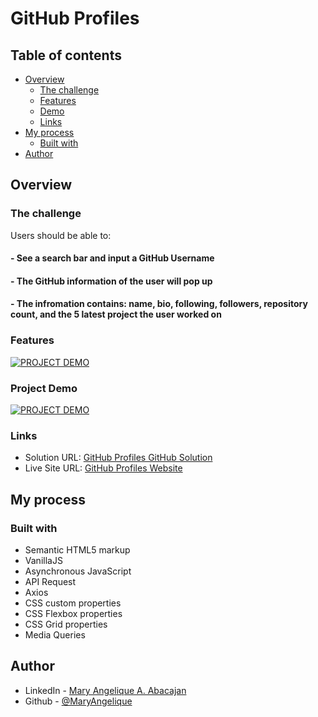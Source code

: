 # GitHub Profiles

## Table of contents

- [Overview](#overview)
  - [The challenge](#the-challenge)
  - [Features](#features)
  - [Demo](#project-demo)
  - [Links](#links)
- [My process](#my-process)
  - [Built with](#built-with)
- [Author](#author)

## Overview

### The challenge

Users should be able to:

#### - See a search bar and input a GitHub Username

#### - The GitHub information of the user will pop up

#### - The infromation contains: name, bio, following, followers, repository count, and the 5 latest project the user worked on


### Features
[![PROJECT DEMO](https://dotcom.nlcdn.com/wp-content/uploads/2020/03/Product_Demo_Featured-1140x768@2x-80-min.jpg)](loom)

### Project Demo

[![PROJECT DEMO](https://dotcom.nlcdn.com/wp-content/uploads/2020/03/Product_Demo_Featured-1140x768@2x-80-min.jpg)](loom)

### Links

- Solution URL: [GitHub Profiles GitHub Solution](https://github.com/MaryAngelique/github-profiles)
- Live Site URL: [GitHub Profiles Website](https://github-profiles-beta.vercel.app/)

## My process

### Built with

- Semantic HTML5 markup
- VanillaJS
- Asynchronous JavaScript
- API Request
- Axios
- CSS custom properties
- CSS Flexbox properties
- CSS Grid properties
- Media Queries

## Author

- LinkedIn - [Mary Angelique A. Abacajan](https://www.linkedin.com/in/mary-angelique-abacajan/)
- Github - [@MaryAngelique](https://www.github.com/MaryAngelique)
